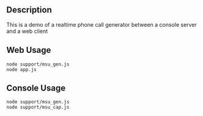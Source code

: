 Description
-----------

This is a demo of a realtime phone call generator between a console
server and a web client

## Web Usage

    node support/msu_gen.js
    node app.js

## Console Usage

    node support/msu_gen.js
    node support/msu_cap.js
